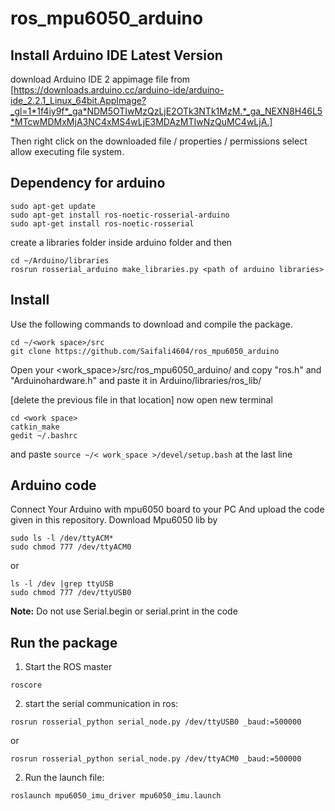 # ros_mpu6050_arduino
## Install Arduino IDE Latest Version 
 download Arduino IDE 2 appimage file from [https://downloads.arduino.cc/arduino-ide/arduino-ide_2.2.1_Linux_64bit.AppImage?_gl=1*1f4iy9f*_ga*NDM5OTIwMzQzLjE2OTk3NTk1MzM.*_ga_NEXN8H46L5*MTcwMDMxMjA3NC4xMS4wLjE3MDAzMTIwNzQuMC4wLjA.] 
 
 Then right click on the downloaded file / properties / permissions  select allow executing file system.
 
## Dependency for arduino
  ```
  sudo apt-get update
  sudo apt-get install ros-noetic-rosserial-arduino
  sudo apt-get install ros-noetic-rosserial
 ```
create a libraries folder inside arduino folder and then
  ```
  cd ~/Arduino/libraries
  rosrun rosserial_arduino make_libraries.py <path of arduino libraries>
  ```

## Install

Use the following commands to download and compile the package.

```
cd ~/<work space>/src
git clone https://github.com/Saifali4604/ros_mpu6050_arduino
```
Open your <work_space>/src/ros_mpu6050_arduino/ and copy "ros.h" and "Arduinohardware.h" and paste it in Arduino/libraries/ros_lib/

[delete the previous file in that location]
now open new terminal 
```
cd <work space>
catkin_make
gedit ~/.bashrc
```
and paste ```source ~/< work_space >/devel/setup.bash``` at the last line
## Arduino code
Connect Your Arduino with mpu6050 board to your PC And upload the code given in this repository.
Download Mpu6050 lib by 
```
sudo ls -l /dev/ttyACM* 
sudo chmod 777 /dev/ttyACM0
```
or
```
ls -l /dev |grep ttyUSB
sudo chmod 777 /dev/ttyUSB0
```
**Note:** Do not use Serial.begin or serial.print in the code

## Run the package
1. Start the ROS master
```
roscore
```
2. start the serial communication in ros:
``` 
rosrun rosserial_python serial_node.py /dev/ttyUSB0 _baud:=500000
```
or 
```
rosrun rosserial_python serial_node.py /dev/ttyACM0 _baud:=500000
```
2. Run the launch file:
```
roslaunch mpu6050_imu_driver mpu6050_imu.launch
```
